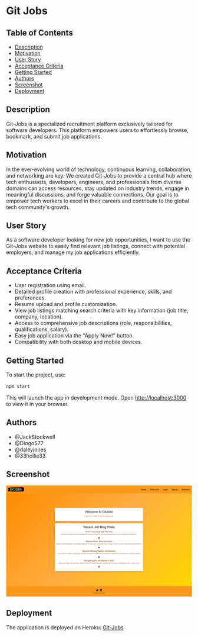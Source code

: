 # Git Jobs

## Table of Contents

- [Description](#description)
- [Motivation](#motivation)
- [User Story](#user-story)
- [Acceptance Criteria](#acceptance-criteria)
- [Getting Started](#getting-started)
- [Authors](#authors)
- [Screenshot](#screenshot)
- [Deployment](#deployment)

## Description

Git-Jobs is a specialized recruitment platform exclusively tailored for software developers. This platform empowers users to effortlessly browse, bookmark, and submit job applications.

## Motivation

In the ever-evolving world of technology, continuous learning, collaboration, and networking are key. We created Git-Jobs to provide a central hub where tech enthusiasts, developers, engineers, and professionals from diverse domains can access resources, stay updated on industry trends, engage in meaningful discussions, and forge valuable connections. Our goal is to empower tech workers to excel in their careers and contribute to the global tech community's growth.

## User Story

As a software developer looking for new job opportunities, I want to use the Git-Jobs website to easily find relevant job listings, connect with potential employers, and manage my job applications efficiently.

## Acceptance Criteria

- User registration using email.
- Detailed profile creation with professional experience, skills, and preferences.
- Resume upload and profile customization.
- View job listings matching search criteria with key information (job title, company, location).
- Access to comprehensive job descriptions (role, responsibilities, qualifications, salary).
- Easy job application via the "Apply Now!" button.
- Compatibility with both desktop and mobile devices.

## Getting Started

To start the project, use:

```bash
npm start
```

This will launch the app in development mode. Open [http://localhost:3000](http://localhost:3000) to view it in your browser.

## Authors

- @JackStockwell
- @DiogoS77
- @daleyjones
- @33hollie33

## Screenshot

![End Result](./client/src/images/FinalProduct.png)

## Deployment

The application is deployed on Heroku: [Git-Jobs](https://gitjobs-19ba7014a86a.herokuapp.com/)
